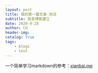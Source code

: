 ```yaml
---
layout: post
title: 我的第一篇文章-测试
subtitle: 简易博客建立
date: 2020-9-28
author: CH
header-img: 
catalog: true
tags:
    - blogs
    - test
---
```


一个简单学习markdown的参考：[xianbai.me](http://xianbai.me/learn-md/article/syntax/images.html)